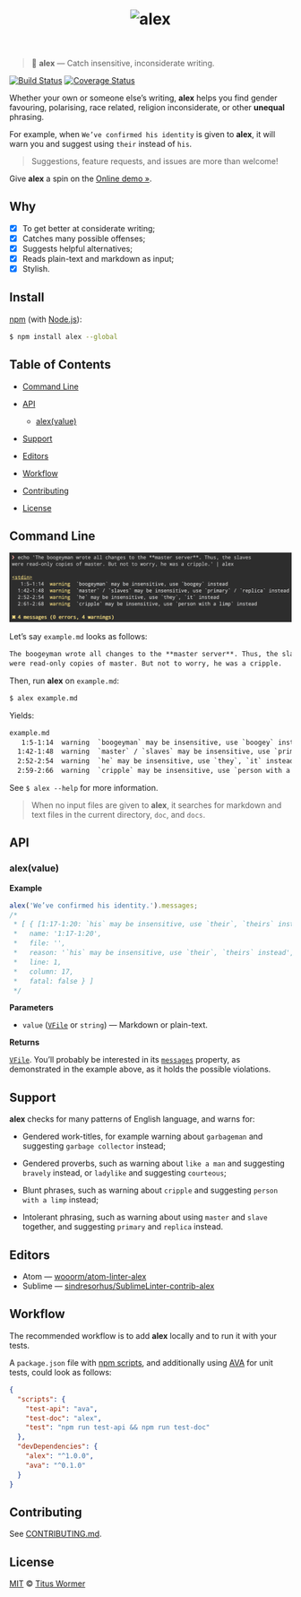 <!--lint disable no-html first-heading-level maximum-line-length-->

<h1 align="center">
    <img width="400" src="https://rawgit.com/wooorm/alex/master/media/logo.svg" alt="alex">
    <br>
    <br>
</h1>

> 📝 **alex** — Catch insensitive, inconsiderate writing.

[![Build Status](https://img.shields.io/travis/wooorm/alex.svg)](https://travis-ci.org/wooorm/alex) [![Coverage Status](https://img.shields.io/codecov/c/github/wooorm/alex.svg)](https://codecov.io/github/wooorm/alex)

Whether your own or someone else’s writing, **alex** helps you find gender
favouring, polarising, race related, religion inconsiderate, or other
**unequal** phrasing.

For example, when `We’ve confirmed his identity` is given to **alex**,
it will warn you and suggest using `their` instead of `his`.

> Suggestions, feature requests, and issues are more than welcome!

Give **alex** a spin on the [Online demo »](http://alexjs.com/#demo).

## Why

*   [x] To get better at considerate writing;
*   [x] Catches many possible offenses;
*   [x] Suggests helpful alternatives;
*   [x] Reads plain-text and markdown as input;
*   [x] Stylish.

## Install

[npm](https://docs.npmjs.com/cli/install) (with [Node.js](https://nodejs.org/download/)):

```sh
$ npm install alex --global
```

## Table of Contents

*   [Command Line](#command-line)

*   [API](#api)

    *   [alex(value)](#alexvalue)

*   [Support](#support)

*   [Editors](#editors)

*   [Workflow](#workflow)

*   [Contributing](#contributing)

*   [License](#license)

## Command Line

![Example of how alex looks on screen](screenshot.png)

Let’s say `example.md` looks as follows:

```md
The boogeyman wrote all changes to the **master server**. Thus, the slaves
were read-only copies of master. But not to worry, he was a cripple.
```

Then, run **alex** on `example.md`:

```sh
$ alex example.md
```

Yields:

```txt
example.md
   1:5-1:14  warning  `boogeyman` may be insensitive, use `boogey` instead
  1:42-1:48  warning  `master` / `slaves` may be insensitive, use `primary` / `replica` instead
  2:52-2:54  warning  `he` may be insensitive, use `they`, `it` instead
  2:59-2:66  warning  `cripple` may be insensitive, use `person with a limp` instead
```

See `$ alex --help` for more information.

> When no input files are given to **alex**, it searches for markdown and
> text files in the current directory, `doc`, and `docs`.

## API

### alex(value)

**Example**

```js
alex('We’ve confirmed his identity.').messages;
/*
 * [ { [1:17-1:20: `his` may be insensitive, use `their`, `theirs` instead]
 *   name: '1:17-1:20',
 *   file: '',
 *   reason: '`his` may be insensitive, use `their`, `theirs` instead',
 *   line: 1,
 *   column: 17,
 *   fatal: false } ]
 */
```

**Parameters**

*   `value` ([`VFile`](https://github.com/wooorm/vfile) or `string`) —
    Markdown or plain-text.

**Returns**

[`VFile`](https://github.com/wooorm/vfile). You’ll probably be interested
in its [`messages`](https://github.com/wooorm/vfile#vfilemessages) property, as
demonstrated in the example above, as it holds the possible violations.

## Support

**alex** checks for many patterns of English language, and warns for:

*   Gendered work-titles, for example warning about `garbageman` and suggesting
    `garbage collector` instead;

*   Gendered proverbs, such as warning about `like a man` and suggesting
    `bravely` instead, or `ladylike` and suggesting `courteous`;

*   Blunt phrases, such as warning about `cripple` and suggesting
    `person with a limp` instead;

*   Intolerant phrasing, such as warning about using `master` and `slave`
    together, and suggesting `primary` and `replica` instead.

## Editors

*   Atom — [wooorm/atom-linter-alex](https://github.com/wooorm/atom-linter-alex)
*   Sublime — [sindresorhus/SublimeLinter-contrib-alex](https://github.com/sindresorhus/SublimeLinter-contrib-alex)

## Workflow

The recommended workflow is to add **alex** locally and to run it with your
tests.

A `package.json` file with [npm scripts](https://docs.npmjs.com/misc/scripts),
and additionally using [AVA](http://ava.li) for unit tests, could look
as follows:

```json
{
  "scripts": {
    "test-api": "ava",
    "test-doc": "alex",
    "test": "npm run test-api && npm run test-doc"
  },
  "devDependencies": {
    "alex": "^1.0.0",
    "ava": "^0.1.0"
  }
}
```

## Contributing

See [CONTRIBUTING.md](CONTRIBUTING.md).

## License

[MIT](LICENSE) © [Titus Wormer](http://wooorm.com)
